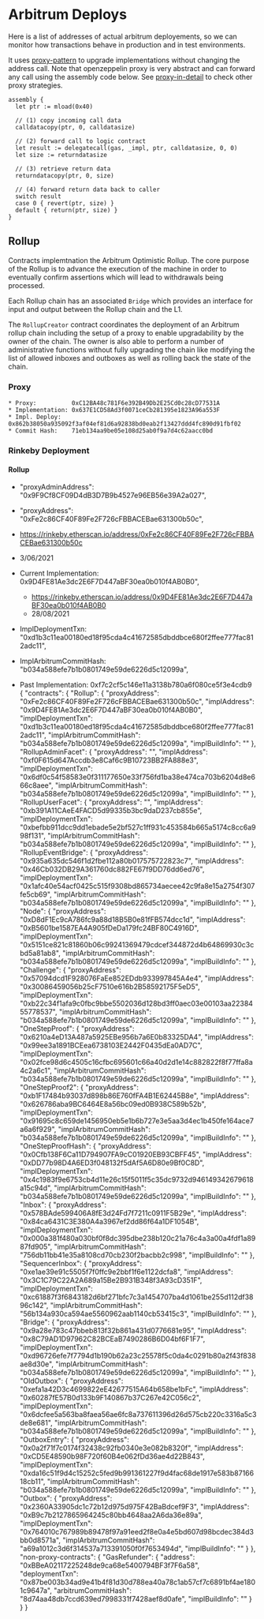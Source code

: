 Arbitrum Deploys
================

Here is a list of addresses of actual arbitrum deployements, so we can monitor how transactions behave in production and in test environments.



It uses [proxy-pattern](https://docs.openzeppelin.com/upgrades-plugins/1.x/proxies) to upgrade implementations without changing the address call. Note that openzeppelin proxy is very abstract and can forward any call using the assembly code below. See [proxy-in-detail](https://blog.openzeppelin.com/proxy-patterns/) to check other proxy strategies.

```solidity
assembly {
  let ptr := mload(0x40)

  // (1) copy incoming call data
  calldatacopy(ptr, 0, calldatasize)

  // (2) forward call to logic contract
  let result := delegatecall(gas, _impl, ptr, calldatasize, 0, 0)
  let size := returndatasize

  // (3) retrieve return data
  returndatacopy(ptr, 0, size)

  // (4) forward return data back to caller
  switch result
  case 0 { revert(ptr, size) }
  default { return(ptr, size) }
}
```


## Rollup

Contracts implemtnation the Arbitrum Optimistic Rollup. The core purpose of the Rollup is to advance the execution of the machine in order to eventually confirm assertions which will lead to withdrawals being processed.

Each Rollup chain has an associated `Bridge` which provides an interface for input and output between the Rollup chain and the L1.

The `RollupCreator` contract coordinates the deployment of an Arbitrum rollup chain including the setup of a proxy to enable upgradability by the owner of the chain. The owner is also able to perform a number of administrative functions without fully upgrading the chain like modifying the list of allowed inboxes and outboxes as well as rolling back the state of the chain.


### Proxy

```
* Proxy:          0xC12BA48c781F6e392B49Db2E25Cd0c28cD77531A
* Implementation: 0x637E1CD58Ad3f0071ceCb281395e1823A96a553F
* Impl. Deploy:   0x862b38050a935092f3af04ef81d6a92838bd0eab2f13427ddd4fc890d91fbf02
* Commit Hash:    71eb134aa9be05e108d25ab0f9a7d4c62aacc0bd
```








### Rinkeby Deployment


#### Rollup

- "proxyAdminAddress": "0x9F9Cf8CF09D4dB3D7B9b4527e96EB56e39A2a027",


- "proxyAddress": "0xFe2c86CF40F89Fe2F726cFBBACEBae631300b50c",
- https://rinkeby.etherscan.io/address/0xFe2c86CF40F89Fe2F726cFBBACEBae631300b50c
- 3/06/2021


* Current Implementation: 0x9D4FE81Ae3dc2E6F7D447aBF30ea0b010f4AB0B0",
  - https://rinkeby.etherscan.io/address/0x9D4FE81Ae3dc2E6F7D447aBF30ea0b010f4AB0B0
  - 28/08/2021

* ImplDeploymentTxn: "0xd1b3c11ea00180ed18f95cda4c41672585dbddbce680f2ffee777fac812adc11",
* ImplArbitrumCommitHash: "b034a588efe7b1b0801749e59de6226d5c12099a",

* Past Implementation: 0xf7c2cf5c146e11a3138b780a6f080ce5f3e4cdb9
{
  "contracts": {
    "Rollup": {
      "proxyAddress": "0xFe2c86CF40F89Fe2F726cFBBACEBae631300b50c",
      "implAddress": "0x9D4FE81Ae3dc2E6F7D447aBF30ea0b010f4AB0B0",
      "implDeploymentTxn": "0xd1b3c11ea00180ed18f95cda4c41672585dbddbce680f2ffee777fac812adc11",
      "implArbitrumCommitHash": "b034a588efe7b1b0801749e59de6226d5c12099a",
      "implBuildInfo": ""
    },
    "RollupAdminFacet": {
      "proxyAddress": "",
      "implAddress": "0xf0F615d647Accdb3e8Caf6c9B10723BB2FA888e3",
      "implDeploymentTxn": "0x6df0c54f58583e0f311177650e33f756fd1ba38e474ca703b6204d8e666c8aee",
      "implArbitrumCommitHash": "b034a588efe7b1b0801749e59de6226d5c12099a",
      "implBuildInfo": ""
    },
    "RollupUserFacet": {
      "proxyAddress": "",
      "implAddress": "0xb391A11CAeE4FACD5d99335b3bc9daD237cb855e",
      "implDeploymentTxn": "0xbefbb911dcc9dd1ebade5e2bf527c1ff931c453584b665a5174c8cc6a998f131",
      "implArbitrumCommitHash": "b034a588efe7b1b0801749e59de6226d5c12099a",
      "implBuildInfo": ""
    },
    "RollupEventBridge": {
      "proxyAddress": "0x935a635dc546f1d2fbe112a80b017575722823c7",
      "implAddress": "0x46Cb032DB29A361760dc882FE67f9DD76dd6ed76",
      "implDeploymentTxn": "0x1afc40e54acf0425c515f9308bd865734aecee42c9fa8e15a2754f307fe5cb69",
      "implArbitrumCommitHash": "b034a588efe7b1b0801749e59de6226d5c12099a",
      "implBuildInfo": ""
    },
    "Node": {
      "proxyAddress": "0xD8dF1Ec9cA786fc9a88d18B5B0e81fFB574dcc1d",
      "implAddress": "0xB5601be1587EA4A905fDeDa179fc24BF80C4916D",
      "implDeploymentTxn": "0x5151ce821c81860b06c99241369479cdcef344872d4b64869930c3cbd5a81ab8",
      "implArbitrumCommitHash": "b034a588efe7b1b0801749e59de6226d5c12099a",
      "implBuildInfo": ""
    },
    "Challenge": {
      "proxyAddress": "0x57094dcd1F928076FaEe852EDdb933997845A4e4",
      "implAddress": "0x30086459056b25cF7510e616b2B58592175F5eD5",
      "implDeploymentTxn": "0xb22c34f1afa9c0fbc9bbe5502036d128bd3ff0aec03e00103aa2238455778537",
      "implArbitrumCommitHash": "b034a588efe7b1b0801749e59de6226d5c12099a",
      "implBuildInfo": ""
    },
    "OneStepProof": {
      "proxyAddress": "0x6210a4eD13A487a5925EBe956b7a6E0b83325DA4",
      "implAddress": "0x99ee3a1891BCEea6738103E2442F0435dEa0AD7C",
      "implDeploymentTxn": "0x02fce98d6c4505c16cfbc695601c66a40d2d1e14c882822f8f77ffa8a4c2a6c1",
      "implArbitrumCommitHash": "b034a588efe7b1b0801749e59de6226d5c12099a",
      "implBuildInfo": ""
    },
    "OneStepProof2": {
      "proxyAddress": "0xb1F17484b93037d898b86E760fFA4B1E62445B8e",
      "implAddress": "0x626786aba9BC6464E8a56bc09ed0B938C589b52b",
      "implDeploymentTxn": "0x91695c8c659de1456950eb5e1b6b727e3e5aa3d4ec1b450fe164ace7a6a6f929",
      "implArbitrumCommitHash": "b034a588efe7b1b0801749e59de6226d5c12099a",
      "implBuildInfo": ""
    },
    "OneStepProofHash": {
      "proxyAddress": "0x0Cfb138F6Ca11D794907FA9cC01920EB93CBFF45",
      "implAddress": "0xDD77b98D4A6ED3f048132f5dAf5A6D80e9Bf0C8D",
      "implDeploymentTxn": "0x4c1983f9e6753cb4d11e26c15f5011f5c35dc9732d946149342679618a15c94d",
      "implArbitrumCommitHash": "b034a588efe7b1b0801749e59de6226d5c12099a",
      "implBuildInfo": ""
    },
    "Inbox": {
      "proxyAddress": "0x578BAde599406A8fE3d24Fd7f7211c0911F5B29e",
      "implAddress": "0x84ca6431C3E380A4a3967ef2dd86f64a1DF1054B",
      "implDeploymentTxn": "0x000a381f480a030bf0f8dc395dbe238b120c21a76c4a3a00a4fdf1a8987fd905",
      "implArbitrumCommitHash": "756db11bb41e35a8108cd70cb230f2bacbb2c998",
      "implBuildInfo": ""
    },
    "SequencerInbox": {
      "proxyAddress": "0xe1ae39e91c5505f7f0ffc9e2bbf1f6e1122dcfa8",
      "implAddress": "0x3C1C79C22A2A689a15Be2B931B348f3A93cD351F",
      "implDeploymentTxn": "0xc61887f3f6843182d6bf271bfc7c3a1454707ba4d1061be255d112df3896c142",
      "implArbitrumCommitHash": "56b134a930ca594ae5560962aab1140cb53415c3",
      "implBuildInfo": ""
    },
    "Bridge": {
      "proxyAddress": "0x9a28e783c47bbeb813f32b861a431d0776681e95",
      "implAddress": "0x8C79AD1D97962C82BCEaB7490286B6D04bf6F1F7",
      "implDeploymentTxn": "0xd96726efe7f7794d1b190b62a23c25578f5c0da4c0291b80a2f43f838ae8d30e",
      "implArbitrumCommitHash": "b034a588efe7b1b0801749e59de6226d5c12099a",
      "implBuildInfo": ""
    },
    "OldOutbox": {
      "proxyAddress": "0xefa1a42D3c4699822eE42677515A64b658be1bFc",
      "implAddress": "0x60287fE57B0d133b9F140867b37C267e42C056c2",
      "implDeploymentTxn": "0x6dcfee5a563ba8faea56ae6fc8a737611396d26d575cb220c3316a5c3de8e681",
      "implArbitrumCommitHash": "b034a588efe7b1b0801749e59de6226d5c12099a",
      "implBuildInfo": ""
    },
    "OutboxEntry": {
      "proxyAddress": "0x0a2f71f7c0174f32438c92fb0340e3e082b8320f",
      "implAddress": "0xCD5E48590b98F720f60B4e062fDd36ae4d22B843",
      "implDeploymentTxn": "0xda16c51f9d4c15252c5fed9b991361227f9d4fac68de1917e583b8716618cb11",
      "implArbitrumCommitHash": "b034a588efe7b1b0801749e59de6226d5c12099a",
      "implBuildInfo": ""
    },
    "Outbox": {
      "proxyAddress": "0x2360A33905dc1c72b12d975d975F42BaBdcef9F3",
      "implAddress": "0xB9c7b2127865964245c80bb4648aa2A6da36e89a",
      "implDeploymentTxn": "0x764010c767989b89478f97a91eed2f8e0a4e5bd607d98bcdec384d3bb0d8571a",
      "implArbitrumCommitHash": "a69a1012c3d6f314537a713391050f0f7653494d",
      "implBuildInfo": ""
    }
  },
  "non-proxy-contracts": {
    "GasRefunder": {
      "address": "0xBBeA02117225248de9ca68e5400794BF3f7F6a58",
      "deploymentTxn": "0x87be003b34ad9e41b4f81d30d788ea40a78c1ab57cf7c6891bf4ae1801c9647a",
      "arbitrumCommitHash": "8d74aa48db7ccd639ed7998331f7428aef8d0afe",
      "implBuildInfo": ""
    }
  }
}

